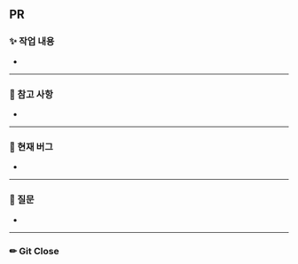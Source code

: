 ## **PR**

### ✨ 작업 내용

-

---

### 📌 참고 사항

-

---

### 🐞 현재 버그

-

---

### 🧐 질문

-

---

### ✏ Git Close
